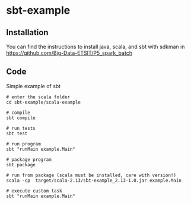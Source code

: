 # sbt-example

## Installation
You can find the instructions to install java, scala, and sbt with sdkman in https://github.com/Big-Data-ETSIT/P5_spark_batch

## Code

Simple example of sbt


```
# enter the scala folder
cd sbt-example/scala-example

# compile
sbt compile

# run tests
sbt test

# run program
sbt "runMain example.Main"

# package program
sbt package

# run from package (scala must be installed, care with version!)
scala -cp  target/scala-2.13/sbt-example_2.13-1.0.jar example.Main

# execute custom task
sbt "runMain example.Main"
```
